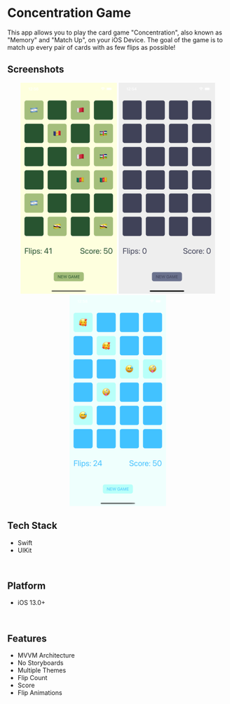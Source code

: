 # Concentration Game

This app allows you to play the card game "Concentration", also known as "Memory" and "Match Up", on your iOS Device. The goal of the game is to match up every pair of cards with as few flips as possible!
<br/>

## Screenshots

<p align="center">
    <img alt="Screenshot" src="https://github.com/joafc96/concentration-game/blob/main/ConcentrationGame/Screenshots/earth_theme_screenshot.png" width="220" height="480">
    <img alt="Screenshot" src="https://github.com/joafc96/concentration-game/blob/main/ConcentrationGame/Screenshots/nebula_theme_screenshot.png" width="220" height="480">
    <img alt="Screenshot" src="https://github.com/joafc96/concentration-game/blob/main/ConcentrationGame/Screenshots/neptune_theme_screenshot.png" width="220" height="480">
</p>

## Tech Stack
* Swift
* UIKit
<br/>

## Platform
* iOS 13.0+
<br/>

## Features
* MVVM Architecture
* No Storyboards
* Multiple Themes
* Flip Count
* Score
* Flip Animations